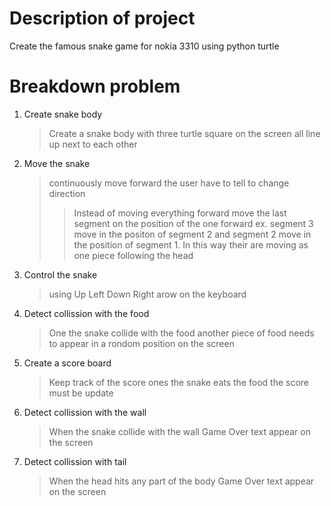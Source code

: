 # Description of project
Create the famous snake game for nokia 3310 using python turtle
 
# Breakdown problem

1) Create snake body
   > Create a snake body with three turtle square on the screen all line up next to each other
   
2) Move the snake
   > continuously move forward the user have to tell to change direction
   >> Instead of moving everything forward move the last segment on the position of the one forward
      ex. segment 3 move in the positon of segment 2 and segment 2 move in the position of segment 1.
	  In this way their are moving as one piece following the head

3) Control the snake
   > using Up Left Down Right arow on the keyboard
   
4) Detect collission with the food 
   > One the snake collide with the food another piece of food needs to appear in a rondom position on the screen
   
5) Create a score board
   > Keep track of the score ones the snake eats the food the score must be update

6) Detect collission with the wall
   > When the snake collide with the wall Game Over text appear on the screen
   
7) Detect collission with tail 
   > When the head hits any part of the body Game Over text appear on the screen
   


   